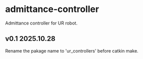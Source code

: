 # admittance-controller
Admittance controller for UR robot.



## v0.1 2025.10.28
Rename the pakage name to 'ur_controllers' before catkin make. 
